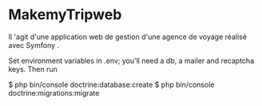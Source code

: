 # MakemyTripweb

Il 'agit d'une application web de gestion d'une agence de voyage réalisé avec Symfony .


Set environment variables in .env; you'll need a db, a mailer and recaptcha keys. Then run


$ php bin/console doctrine:database:create
$ php bin/console doctrine:migrations:migrate
